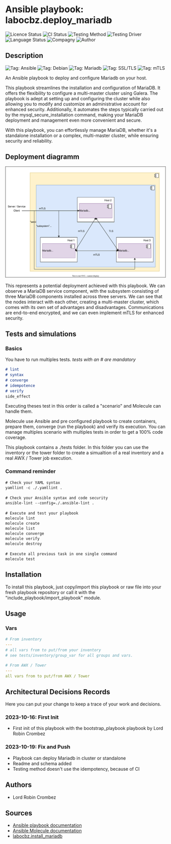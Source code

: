 # Ansible playbook: labocbz.deploy_mariadb

![Licence Status](https://img.shields.io/badge/licence-MIT-brightgreen)
![CI Status](https://img.shields.io/badge/CI-success-brightgreen)
![Testing Method](https://img.shields.io/badge/Testing%20Method-Ansible%20Molecule-blueviolet)
![Testing Driver](https://img.shields.io/badge/Testing%20Driver-docker-blueviolet)
![Language Status](https://img.shields.io/badge/language-Ansible-red)
![Compagny](https://img.shields.io/badge/Compagny-Labo--CBZ-blue)
![Author](https://img.shields.io/badge/Author-Lord%20Robin%20Crombez-blue)

## Description

![Tag: Ansible](https://img.shields.io/badge/Tech-Ansible-orange)
![Tag: Debian](https://img.shields.io/badge/Tech-Debian-orange)
![Tag: Mariadb](https://img.shields.io/badge/Tech-Mariadb-orange)
![Tag: SSL/TLS](https://img.shields.io/badge/Tech-SSL%2FTLS-orange)
![Tag: mTLS](https://img.shields.io/badge/Tech-mTLS-orange)

An Ansible playbook to deploy and configure Mariadb on your host.

This playbook streamlines the installation and configuration of MariaDB. It offers the flexibility to configure a multi-master cluster using Galera. The playbook is adept at setting up and configuring the cluster while also allowing you to modify and customize an administrative account for enhanced security. Additionally, it automates the steps typically carried out by the mysql_secure_installation command, making your MariaDB deployment and management even more convenient and secure.

With this playbook, you can effortlessly manage MariaDB, whether it's a standalone installation or a complex, multi-master cluster, while ensuring security and reliability.

## Deployment diagramm

![](./assets/Ansible-Playbook-Labocbz-Deploy-Mariadb.drawio.svg)

This represents a potential deployment achieved with this playbook. We can observe a MariaDB service component, with the subsystem consisting of three MariaDB components installed across three servers. We can see that the nodes interact with each other, creating a multi-master cluster, which comes with its own set of advantages and disadvantages. Communications are end-to-end encrypted, and we can even implement mTLS for enhanced security.

## Tests and simulations

### Basics

You have to run multiples tests. *tests with an # are mandatory*

```MARKDOWN
# lint
# syntax
# converge
# idempotence
# verify
side_effect
```

Executing theses test in this order is called a "scenario" and Molecule can handle them.

Molecule use Ansible and pre configured playbook to create containers, prepare them, converge (run the playbook) and verify its execution.
You can manage multiples scenario with multiples tests in order to get a 100% code coverage.

This playbook contains a ./tests folder. In this folder you can use the inventory or the tower folder to create a simualtion of a real inventory and a real AWX / Tower job execution.

### Command reminder

```SHELL
# Check your YAML syntax
yamllint -c ./.yamllint .

# Check your Ansible syntax and code security
ansible-lint --config=./.ansible-lint .

# Execute and test your playbook
molecule lint
molecule create
molecule list
molecule converge
molecule verify
molecule destroy

# Execute all previous task in one single command
molecule test
```

## Installation

To install this playbook, just copy/import this playbook or raw file into your fresh playbook repository or call it with the "include_playbook/import_playbook" module.

## Usage

### Vars

```YAML
# From inventory
---
# all vars from to put/from your inventory
# see tests/inventory/group_var for all groups and vars.
```

```YAML
# From AWX / Tower
---
all vars from to put/from AWX / Tower
```

## Architectural Decisions Records

Here you can put your change to keep a trace of your work and decisions.

### 2023-10-16: First Init

* First init of this playbook with the bootstrap_playbook playbook by Lord Robin Crombez

### 2023-10-19: Fix and Push

* Playbook can deploy Mariadb in cluster or standalone
* Readme and schema added
* Testing method doesn't use the idempotency, because of CI

## Authors

* Lord Robin Crombez

## Sources

* [Ansible playbook documentation](https://docs.ansible.com/ansible/latest/playbook_guide/playbooks_reuse_playbooks.html)
* [Ansible Molecule documentation](https://molecule.readthedocs.io/)
* [labocbz.install_mariadb](https://github.com/CBZ-D-velop/Ansible-Role-Labocbz-Install-Mariadb.git)
